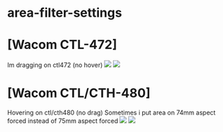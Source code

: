 # area-filter-settings

# [Wacom CTL-472]
Im dragging on ctl472 (no hover)
![](https://media.discordapp.net/attachments/350312598153068547/929856354112401469/unknown.png?width=834&height=702)
![](https://media.discordapp.net/attachments/350312598153068547/929856419891646514/unknown.png?width=834&height=702)
<br>

# [Wacom CTL/CTH-480]
Hovering on ctl/cth480 (no drag)
Sometimes i put area on 74mm aspect forced instead of 75mm aspect forced
![](https://media.discordapp.net/attachments/350312598153068547/923280659156439040/unknown.png?width=834&height=702)
![](https://media.discordapp.net/attachments/350312598153068547/927383655469449326/unknown.png?width=834&height=702)
